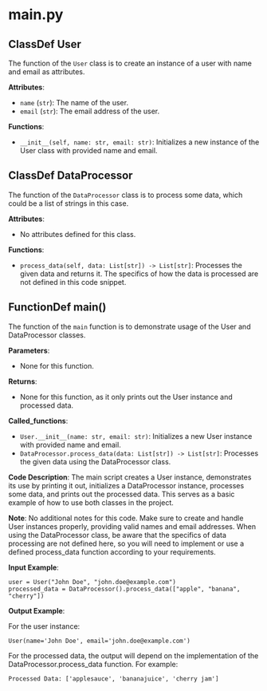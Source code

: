  # main.py

## ClassDef User

The function of the `User` class is to create an instance of a user with name and email as attributes.

**Attributes**:
- `name` (`str`): The name of the user.
- `email` (`str`): The email address of the user.

**Functions**:
- `__init__(self, name: str, email: str)`: Initializes a new instance of the User class with provided name and email.

## ClassDef DataProcessor

The function of the `DataProcessor` class is to process some data, which could be a list of strings in this case.

**Attributes**:
- No attributes defined for this class.

**Functions**:
- `process_data(self, data: List[str]) -> List[str]`: Processes the given data and returns it. The specifics of how the data is processed are not defined in this code snippet.

## FunctionDef main()

The function of the `main` function is to demonstrate usage of the User and DataProcessor classes.

**Parameters**:
- None for this function.

**Returns**:
- None for this function, as it only prints out the User instance and processed data.

**Called_functions**:
- `User.__init__(name: str, email: str)`: Initializes a new User instance with provided name and email.
- `DataProcessor.process_data(data: List[str]) -> List[str]`: Processes the given data using the DataProcessor class.

**Code Description**: The main script creates a User instance, demonstrates its use by printing it out, initializes a DataProcessor instance, processes some data, and prints out the processed data. This serves as a basic example of how to use both classes in the project.

**Note**: No additional notes for this code. Make sure to create and handle User instances properly, providing valid names and email addresses. When using the DataProcessor class, be aware that the specifics of data processing are not defined here, so you will need to implement or use a defined process_data function according to your requirements.

**Input Example**:

```
user = User("John Doe", "john.doe@example.com")
processed_data = DataProcessor().process_data(["apple", "banana", "cherry"])
```

**Output Example**:

For the user instance:
```
User(name='John Doe', email='john.doe@example.com')
```

For the processed data, the output will depend on the implementation of the DataProcessor.process_data function. For example:

```
Processed Data: ['applesauce', 'bananajuice', 'cherry jam']
```